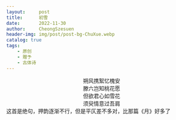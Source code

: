 ```yaml
---
layout:     post
title:      初雪
date:       2022-11-30
author:     CheongSzesuen
header-img: img/post/post-bg-ChuXue.webp
catalog: true
tags:
    - 原创
    - 赠予
    - 古体诗
---
```

<center>朔风携絮忆槐安</center>
<center>滕六岂知桃花愿</center>
<center>但欲君心如雪花</center>
<center>须臾情意过吾肩</center>
这首是绝句，押韵逐渐不行，但是平仄差不多对，比那篇《月》好多了